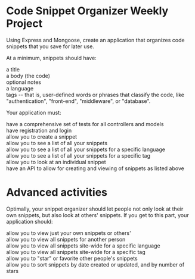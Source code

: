 # Code Snippet Organizer Weekly Project

Using Express and Mongoose, create an application that organizes code snippets that you save for later use.<br />

At a minimum, snippets should have:<br />

a title<br />
a body (the code)<br />
optional notes<br />
a language<br />
tags -- that is, user-defined words or phrases that classify the code, like "authentication", "front-end", "middleware", or "database".<br />

Your application must:<br />

have a comprehensive set of tests for all controllers and models<br />
have registration and login<br />
allow you to create a snippet<br />
allow you to see a list of all your snippets<br />
allow you to see a list of all your snippets for a specific language<br />
allow you to see a list of all your snippets for a specific tag<br />
allow you to look at an individual snippet<br />
have an API to allow for creating and viewing of snippets as listed above<br />

# Advanced activities  

Optimally, your snippet organizer should let people not only look at their own snippets, but also look at others' snippets. If you get to this part, your application should:<br />

allow you to view just your own snippets or others'<br />
allow you to view all snippets for another person<br />
allow you to view all snippets site-wide for a specific language<br />
allow you to view all snippets site-wide for a specific tag<br />
allow you to "star" or favorite other people's snippets<br />
allow you to sort snippets by date created or updated, and by number of stars<br />

